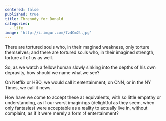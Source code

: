 ```yaml
---
centered: false
published: true
title: Threnody for Donald
categories:
  - life
image: 'http://i.imgur.com/7z4Cm2l.jpg'
---
```

There are tortured souls who,
in their imagined weakness,
only torture themselves;
and there are tortured souls who,
in their imagined strength,
torture all of us as well.

So, as we watch a fellow human 
slowly sinking 
into the depths 
of his own depravity,
how should we name what we see?

On Netflix or HBO,
we would call it entertainment;
on CNN, or in the NY Times,
we call it news.

How have we come
to accept these as equivalents,
with so little empathy 
or understanding,
as if our worst imaginings
(delightful as they seem,
when only fantasies)
were acceptable as a reality
to actually live in, 
without complaint,
as if it were merely
a form of entertainment?
